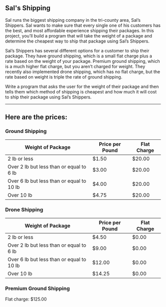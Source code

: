 ## Sal's Shipping

Sal runs the biggest shipping company in the tri-county area, Sal’s Shippers. Sal wants to make sure that every single one of his customers has the best, and most affordable experience shipping their packages. In this project, you’ll build a program that will take the weight of a package and determine the cheapest way to ship that package using Sal’s Shippers.

Sal’s Shippers has several different options for a customer to ship their package. They have ground shipping, which is a small flat charge plus a rate based on the weight of your package. Premium ground shipping, which is a much higher flat charge, but you aren’t charged for weight. They recently also implemented drone shipping, which has no flat charge, but the rate based on weight is triple the rate of ground shipping.

Write a program that asks the user for the weight of their package and then tells them which method of shipping is cheapest and how much it will cost to ship their package using Sal’s Shippers.

---

## Here are the prices:

### Ground Shipping

| Weight of Package	| Price per Pound |	Flat Charge |
| ----------------- | --------------- | ----------- |
| 2 lb or less | $1.50 | $20.00 |
| Over 2 lb but less than or equal to 6 lb	| $3.00 | $20.00 |
| Over 6 lb but less than or equal to 10 lb	| $4.00 | $20.00 |
| Over 10 lb | $4.75 | $20.00 |

### Drone Shipping

| Weight of Package	| Price per Pound |	Flat Charge |
| ----------------- | --------------- | ----------- |
| 2 lb or less | $4.50 | $0.00
|Over 2 lb but less than or equal to 6 lb | $9.00 | $0.00
|Over 6 lb but less than or equal to 10 lb | $12.00 | $0.00
|Over 10 lb | $14.25 | $0.00

### Premium Ground Shipping
Flat charge: $125.00

